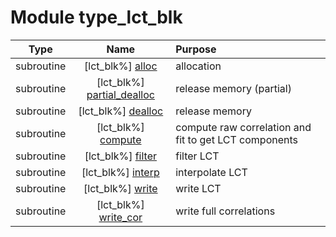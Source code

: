 # Module type_lct_blk

| Type | Name | Purpose |
| :--: | :--: | :---------- |
| subroutine | [lct_blk%] [alloc](https://github.com/benjaminmenetrier/bump-standalone/tree/master/src/type_lct_blk.F90#L86) | allocation |
| subroutine | [lct_blk%] [partial_dealloc](https://github.com/benjaminmenetrier/bump-standalone/tree/master/src/type_lct_blk.F90#L134) | release memory (partial) |
| subroutine | [lct_blk%] [dealloc](https://github.com/benjaminmenetrier/bump-standalone/tree/master/src/type_lct_blk.F90#L165) | release memory |
| subroutine | [lct_blk%] [compute](https://github.com/benjaminmenetrier/bump-standalone/tree/master/src/type_lct_blk.F90#L187) | compute raw correlation and fit to get LCT components |
| subroutine | [lct_blk%] [filter](https://github.com/benjaminmenetrier/bump-standalone/tree/master/src/type_lct_blk.F90#L490) | filter LCT |
| subroutine | [lct_blk%] [interp](https://github.com/benjaminmenetrier/bump-standalone/tree/master/src/type_lct_blk.F90#L653) | interpolate LCT |
| subroutine | [lct_blk%] [write](https://github.com/benjaminmenetrier/bump-standalone/tree/master/src/type_lct_blk.F90#L803) | write LCT |
| subroutine | [lct_blk%] [write_cor](https://github.com/benjaminmenetrier/bump-standalone/tree/master/src/type_lct_blk.F90#L850) | write full correlations |
